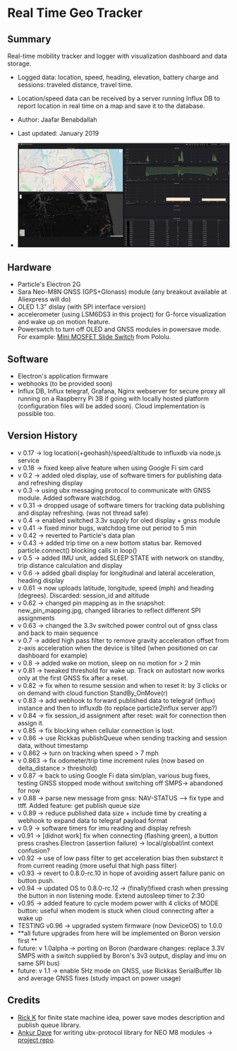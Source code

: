 # Real Time Geo Tracker

## Summary 
Real-time mobility tracker and logger with visualization dashboard and data storage. 
* Logged data: location, speed, heading, elevation, battery charge and sessions: traveled distance, travel time.
* Location/speed data can be received by a server running Influx DB to report location in real time on a map and save it to the database.
* Author: Jaafar Benabdallah
* Last updated: January 2019

* ![Dashboard example](/ressources/RealTimeTracker_Grafana_Dashboard.jpg?raw=true "Dashboard")

## Hardware
* Particle's Electron 2G 
* Sara Neo-M8N GNSS (GPS+Glonass) module (any breakout available at  Aliexpress will do)
* OLED 1.3" dislay (with SPI interface version) 
* accelerometer (using LSM6DS3 in this project) for G-force visualization and wake up on motion feature.
* Powerswtch to turn off OLED and GNSS modules in powersave mode. For example: [Mini MOSFET Slide Switch](https://www.pololu.com/product/2810) from Pololu.

## Software
* Electron's application firmware
* webhooks (to be provided soon)
* Influx DB, Influx telegraf, Grafana, Nginx webserver for secure proxy all running on a Raspberry Pi 3B if going with locally hosted platform (configuration files will be added soon). Cloud implementation is possible too.


## Version History
* v 0.17 -> log location(+geohash)/speed/altitude to influxdb via node.js service
* v 0.18 -> fixed keep alive feature when using Google Fi sim card
* v 0.2 -> added oled display, use of software timers for publishing data and refreshing display
* v 0.3 -> using ubx messaging protocol to communicate with GNSS module. Added software watchdog.
* v 0.31 -> dropped usage of software timers for tracking data publishing and display refreshing. (was not thread safe)
* v 0.4 -> enabled switched 3.3v supply for oled display + gnss module
* v 0.41 -> fixed minor bugs, watchdog time out period to 5 min
* v 0.42 -> reverted to Particle's data plan
* v 0.43 -> added trip time on a new bottom status bar. Removed particle.connect() blocking calls in loop()
* v 0.5 -> added IMU unit, added SLEEP STATE with network on standby, trip distance calculation and display
* v 0.6 -> added gball display for longitudinal and lateral acceleration, heading display
* v 0.61 -> now uploads latitude, longitude, speed (mph) and heading (degrees). Discarded: session_id and altitude
* v 0.62 -> changed pin mapping as in the snapshot: new_pin_mapping.jpg, changed libraries to reflect different SPI assignments
* v 0.63 -> changed the 3.3v switched power control out of gnss class and back to main sequence
* v 0.7 -> added high pass filter to remove gravity acceleration offset from z-axis acceleration when the device is tilted (when positioned on car dashboard for example)
* v 0.8  -> added wake on motion, sleep on no motion for > 2 min
* v 0.81 -> tweaked threshold for wake up. Track on autostart now works only at the first GNSS fix after a reset.
* v 0.82 -> fix when to resume session and when to reset it: by 3 clicks or on demand with cloud function StandBy_OnMove(r)
* v 0.83 -> add webhook to forward published data to telegraf (influx) instance and then to influxdb (to replace particle2influx server app?)
* v 0.84 -> fix session_id assignment after reset: wait for connection then assign it.
* v 0.85 -> fix blocking when cellular connection is lost.
* v 0.86 -> use Rickkas publishQueue when sending tracking and session data, without timestamp
* v 0.862 -> turn on tracking when speed > 7 mph
* v 0.863 -> fix odometer/trip time increment rules (now based on delta_distance > threshold)
* v 0.87 -> back to using Google Fi data sim/plan, various bug fixes, testing GNSS stopped mode without switching off SMPS-> abandoned for now
* v 0.88 -> parse new message from gnss: NAV-STATUS --> fix type and ttff. Added feature: get publish queue size
* v 0.89 -> reduce published data size + include time by creating a webhook to expand data to telegraf payload format
* v 0.9 -> software timers for imu reading and display refresh
* v0.91 -> [didnot work] fix when connecting (flashing green), a button press crashes Electron (assertion failure) -> local/global/int context confusion?
* v0.92 -> use of low pass filter to get acceleration bias then substarct it from current reading (more useful that high pass filter)
* v0.93 -> revert to 0.8.0-rc.10 in hope of avoiding assert failure panic on button push.
* v0.94 -> updated OS to 0.8.0-rc.12 -> (finally!)fixed crash when pressing the button in non listening mode. Extend autosleep timer to 2:30
* v0.95 -> added feature to cycle modem power with 4 clicks of MODE button: useful when modem is stuck when cloud connecting after a wake up
* TESTING v0.96 -> upgraded system firmware (now DeviceOS) to 1.0.0 
* **all future upgrades from here will be implemented on Boron version first **
* future: v 1.0alpha -> porting on Boron (hardware changes: replace 3.3V SMPS with a switch supplied by Boron's 3v3 output, display and imu on same SPI bus)
* future: v 1.1 -> enable 5Hz mode on GNSS, use Rickkas SerialBuffer lib and average GNSS fixes (study impact on power usage)

## Credits
* [Rick K](https://github.com/rickkas7) for finite state machine idea, power save modes description and publish queue library.
* [Ankur Dave](https://github.com/ankurdave) for writing ubx-protocol library for NEO M8 modules -> [project repo](https://github.com/ankurdave/IntervalTracker).
